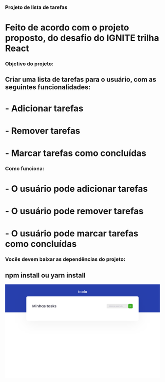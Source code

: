 ### Projeto de lista de tarefas

# Feito de acordo com o projeto proposto, do desafio do IGNITE trilha React

### Objetivo do projeto:

## Criar uma lista de tarefas para o usuário, com as seguintes funcionalidades:

# - Adicionar tarefas

# - Remover tarefas

# - Marcar tarefas como concluídas

### Como funciona:

# - O usuário pode adicionar tarefas

# - O usuário pode remover tarefas

# - O usuário pode marcar tarefas como concluídas

### Vocês devem baixar as dependências do projeto:

## npm install ou yarn install

<img src="assets/img/readme.png" />
